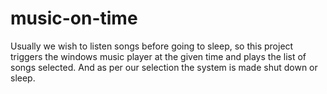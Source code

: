 # music-on-time
Usually we wish to listen songs before going to sleep, so this project triggers the windows music player at the given time and plays the list of songs selected. And as per our selection the system is made shut down or sleep. 
